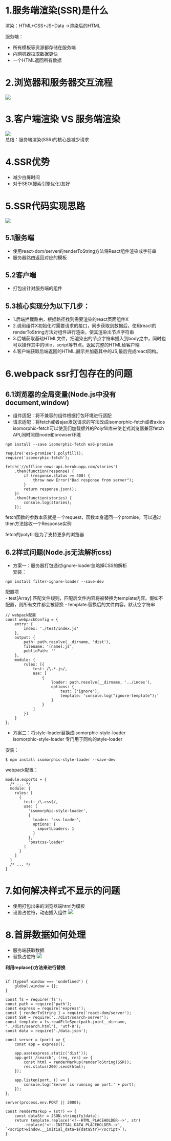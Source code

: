# 1.服务端渲染(SSR)是什么
渲染：HTML+CSS+JS+Data ->渲染后的HTML  

服务端：  
- 所有模板等资源都存储在服务端
- 内网机器拉取数据更快
- 一个HTML返回所有数据
# 2.浏览器和服务器交互流程
![](img/交互流程.png)  
# 3.客户端渲染 VS 服务端渲染
![](img/渲染.png)  
总结：服务端渲染(SSR)的核心是减少请求  
# 4.SSR优势
- 减少白屏时间
- 对于SEO(搜索引擎优化)友好
# 5.SSR代码实现思路
![](img/SSR代码实现.png)
## 5.1服务端
- 使用react-dom/server的renderToString方法将React组件渲染成字符串
- 服务器路由返回对应的模板
## 5.2客户端
- 打包出针对服务端的组件
## 5.3核心实现分为以下几步：
- 1.后端拦截路由，根据路径找到需要渲染的react页面组件X
- 2.调用组件X初始化时需要请求的接口，同步获取到数据后，使用react的renderToString方法对组件进行渲染，使其渲染出节点字符串
- 3.后端获取基础HTML文件，把渲染出的节点字符串插入到body之中，同时也可以操作其中的title，script等节点。返回完整的HTML给客户端
- 4.客户端获取后端返回的HTML,展示并加载其中的JS,最后完成react同构。
# 6.webpack ssr打包存在的问题
## 6.1浏览器的全局变量(Node.js中没有document,window)
- 组件适配：将不兼容的组件根据打包环境进行适配
- 请求适配：将fetch或者ajax发送请求的写法改成isomorphic-fetch或者axios  
isomorphic-fetch可以使我们加载额外的Polyfill库来使老式浏览器兼容fetch API,同时照顾node和browser环境  
```
npm install --save isomorphic-fetch es6-promise
```
```
require('es6-promise').polyfill();
require('isomorphic-fetch');

fetch('//offline-news-api.herokuapp.com/stories')
	.then(function(response) {
		if (response.status >= 400) {
			throw new Error("Bad response from server");
		}
		return response.json();
	})
	.then(function(stories) {
		console.log(stories);
	});
```
fetch函数的参数本质就是一个request，函数本身返回一个promise，可以通过then方法接收一个Response实例  

fetch的polyfill是为了支持更多的浏览器
## 6.2样式问题(Node.js无法解析css)
- 方案一：服务器打包通过ignore-loader忽略掉CSS的解析  
安装：
```
npm install filter-ignore-loader --save-dev
```
配置项  
    - test[Array]:匹配文件规则，匹配后文件内容将被替换为template内容。假如不配置，则所有文件都会被替换
    - template:替换后的文件内容，默认空字符串
```
// webpack配置
const webpackConfig = {
    entry: {
        index: './test/index.js'
    },
    output: {
        path: path.resolve(__dirname, 'dist'),
        filename: '[name].js',
        publicPath: ''
    },
    module: {
        rules: [{
            test: /\.*.js/,
            use: [
                {
                    loader: path.resolve(__dirname, '../index'),
                    options: {
                        test: ['ignore'],
                        template: 'console.log("ignore-template");'
                    }
                }
            ]
        }]
    }
};
```
- 方案二：将style-loader替换成isomorphic-style-loader    
isomorphic-style-loader 专门用于同构的style-loader  

安装：  
```
$ npm install isomorphic-style-loader --save-dev
```
webpack配置：
```
module.exports = {
  /* ... */
  module: {
    rules: [
      {
        test: /\.css$/,
        use: [
          'isomorphic-style-loader',
          {
            loader: 'css-loader',
            options: {
              importLoaders: 1
            }
          },
          'postcss-loader'
        ]
      }
    ]
  }
  /* ... */
}
```
# 7.如何解决样式不显示的问题
- 使用打包出来的浏览器端html为模板
- 设置占位符，动态插入组件
![](img/样式问题.png)
# 8.首屏数据如何处理
- 服务端获取数据
- 替换占位符
![](img/首屏数据.png)   
 
**利用replace()方法来进行替换**
```

if (typeof window === 'undefined') {
    global.window = {};
}

const fs = require('fs');
const path = require('path');
const express = require('express');
const { renderToString } = require('react-dom/server');
const SSR = require('../dist/search-server');
const template = fs.readFileSync(path.join(__dirname, '../dist/search.html'), 'utf-8');
const data = require('./data.json');

const server = (port) => {
    const app = express();

    app.use(express.static('dist'));
    app.get('/search', (req, res) => {
        const html = renderMarkup(renderToString(SSR));
        res.status(200).send(html);
    });

    app.listen(port, () => {
        console.log('Server is running on port:' + port);
    });
};

server(process.env.PORT || 3000);

const renderMarkup = (str) => {
    const dataStr = JSON.stringify(data);
    return template.replace('<!--HTML_PLACEHOLDER-->', str)
        .replace('<!--INITIAL_DATA_PLACEHOLDER-->', `<script>window.__initial_data=${dataStr}</script>`);
}
```
